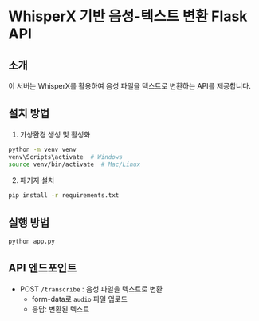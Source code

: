 # WhisperX 기반 음성-텍스트 변환 Flask API

## 소개
이 서버는 WhisperX를 활용하여 음성 파일을 텍스트로 변환하는 API를 제공합니다.

## 설치 방법

1. 가상환경 생성 및 활성화
```bash
python -m venv venv
venv\Scripts\activate  # Windows
source venv/bin/activate  # Mac/Linux
```

2. 패키지 설치
```bash
pip install -r requirements.txt
```

## 실행 방법
```bash
python app.py
```

## API 엔드포인트
- POST `/transcribe` : 음성 파일을 텍스트로 변환
  - form-data로 `audio` 파일 업로드
  - 응답: 변환된 텍스트